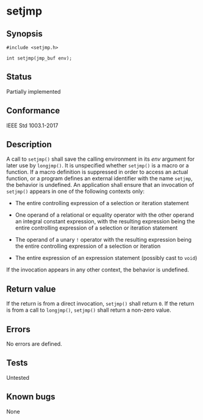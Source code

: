 # setjmp

## Synopsis

`#include <setjmp.h>`

`int setjmp(jmp_buf env);`

## Status

Partially implemented

## Conformance

IEEE Std 1003.1-2017

## Description

A call to `setjmp()` shall save the calling environment in its _env_ argument for later use by `longjmp()`.
It is unspecified whether `setjmp()` is a macro or a function. If a macro definition is suppressed in order to access an
actual function, or a program defines an external identifier with the name `setjmp`, the behavior is undefined.
An application shall ensure that an invocation of `setjmp()` appears in one of the following contexts only:

* The entire controlling expression of a selection or iteration statement

* One operand of a relational or equality operator with the other operand an integral constant expression, with the
resulting expression being the entire controlling expression of a selection or iteration statement

* The operand of a unary `!` operator with the resulting expression being the entire controlling expression of a
selection or iteration

* The entire expression of an expression statement (possibly cast to `void`)

If the invocation appears in any other context, the behavior is undefined.

## Return value

If the return is from a direct invocation, `setjmp()` shall return `0`. If the return is from a call to `longjmp()`,
`setjmp()` shall return a non-zero value.

## Errors

No errors are defined.

## Tests

Untested

## Known bugs

None
